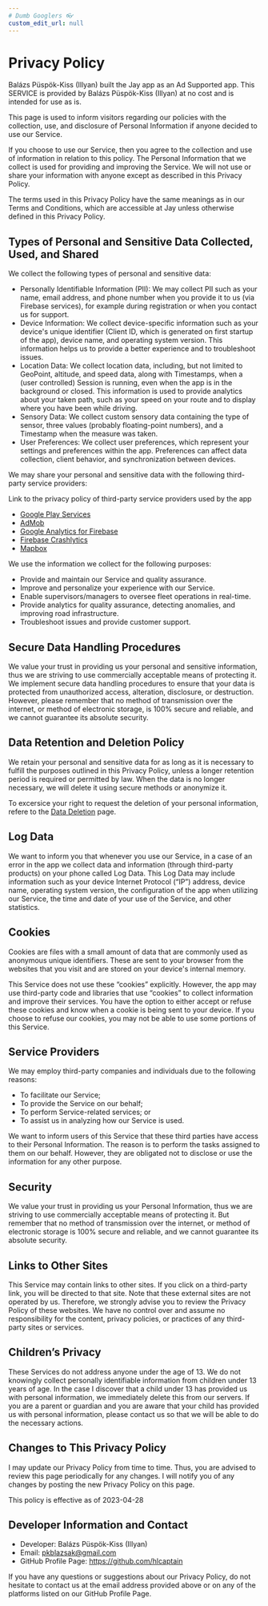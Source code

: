 ```yaml
---
# Dumb Googlers 👓
custom_edit_url: null
---
```


# Privacy Policy

Balázs Püspök-Kiss (Illyan) built the Jay app as an Ad Supported app. This SERVICE is provided by Balázs Püspök-Kiss (Illyan) at no cost and is intended for use as is.

This page is used to inform visitors regarding our policies with the collection, use, and disclosure of Personal Information if anyone decided to use our Service.

If you choose to use our Service, then you agree to the collection and use of information in relation to this policy. The Personal Information that we collect is used for providing and improving the Service. We will not use or share your information with anyone except as described in this Privacy Policy.

The terms used in this Privacy Policy have the same meanings as in our Terms and Conditions, which are accessible at Jay unless otherwise defined in this Privacy Policy.

## Types of Personal and Sensitive Data Collected, Used, and Shared

We collect the following types of personal and sensitive data:

- Personally Identifiable Information (PII): We may collect PII such as your name, email address, and phone number when you provide it to us (via Firebase services), for example during registration or when you contact us for support.
- Device Information: We collect device-specific information such as your device's unique identifier (Client ID, which is generated on first startup of the app), device name, and operating system version. This information helps us to provide a better experience and to troubleshoot issues.
- Location Data: We collect location data, including, but not limited to GeoPoint, altitude, and speed data, along with Timestamps, when a (user controlled) Session is running, even when the app is in the background or closed. This information is used to provide analytics about your taken path, such as your speed on your route and to display where you have been while driving.
- Sensory Data: We collect custom sensory data containing the type of sensor, three values (probably floating-point numbers), and a Timestamp when the measure was taken.
- User Preferences: We collect user preferences, which represent your settings and preferences within the app. Preferences can affect data collection, client behavior, and synchronization between devices.

We may share your personal and sensitive data with the following third-party service providers:

Link to the privacy policy of third-party service providers used by the app

- [Google Play Services](https://www.google.com/policies/privacy/)
- [AdMob](https://support.google.com/admob/answer/6128543?hl=en)
- [Google Analytics for Firebase](https://firebase.google.com/policies/analytics)
- [Firebase Crashlytics](https://firebase.google.com/support/privacy/)
- [Mapbox](https://www.mapbox.com/legal/privacy)

We use the information we collect for the following purposes:

- Provide and maintain our Service and quality assurance.
- Improve and personalize your experience with our Service.
- Enable supervisors/managers to oversee fleet operations in real-time.
- Provide analytics for quality assurance, detecting anomalies, and improving road infrastructure.
- Troubleshoot issues and provide customer support.

## Secure Data Handling Procedures

We value your trust in providing us your personal and sensitive information, thus we are striving to use commercially acceptable means of protecting it. We implement secure data handling procedures to ensure that your data is protected from unauthorized access, alteration, disclosure, or destruction. However, please remember that no method of transmission over the internet, or method of electronic storage, is 100% secure and reliable, and we cannot guarantee its absolute security.

## Data Retention and Deletion Policy

We retain your personal and sensitive data for as long as it is necessary to fulfill the purposes outlined in this Privacy Policy, unless a longer retention period is required or permitted by law. When the data is no longer necessary, we will delete it using secure methods or anonymize it.

To excersice your right to request the deletion of your personal information, refere to the [Data Deletion](data-deletion.md) page.

## Log Data

We want to inform you that whenever you use our Service, in a case of an error in the app we collect data and information (through third-party products) on your phone called Log Data. This Log Data may include information such as your device Internet Protocol (“IP”) address, device name, operating system version, the configuration of the app when utilizing our Service, the time and date of your use of the Service, and other statistics.

## Cookies

Cookies are files with a small amount of data that are commonly used as anonymous unique identifiers. These are sent to your browser from the websites that you visit and are stored on your device's internal memory.

This Service does not use these “cookies” explicitly. However, the app may use third-party code and libraries that use “cookies” to collect information and improve their services. You have the option to either accept or refuse these cookies and know when a cookie is being sent to your device. If you choose to refuse our cookies, you may not be able to use some portions of this Service.

## Service Providers

We may employ third-party companies and individuals due to the following reasons:

- To facilitate our Service;
- To provide the Service on our behalf;
- To perform Service-related services; or
- To assist us in analyzing how our Service is used.

We want to inform users of this Service that these third parties have access to their Personal Information. The reason is to perform the tasks assigned to them on our behalf. However, they are obligated not to disclose or use the information for any other purpose.

## Security

We value your trust in providing us your Personal Information, thus we are striving to use commercially acceptable means of protecting it. But remember that no method of transmission over the internet, or method of electronic storage is 100% secure and reliable, and we cannot guarantee its absolute security.

## Links to Other Sites

This Service may contain links to other sites. If you click on a third-party link, you will be directed to that site. Note that these external sites are not operated by us. Therefore, we strongly advise you to review the Privacy Policy of these websites. We have no control over and assume no responsibility for the content, privacy policies, or practices of any third-party sites or services.

## Children’s Privacy

These Services do not address anyone under the age of 13. We do not knowingly collect personally identifiable information from children under 13 years of age. In the case I discover that a child under 13 has provided us with personal information, we immediately delete this from our servers. If you are a parent or guardian and you are aware that your child has provided us with personal information, please contact us so that we will be able to do the necessary actions.

## Changes to This Privacy Policy

I may update our Privacy Policy from time to time. Thus, you are advised to review this page periodically for any changes. I will notify you of any changes by posting the new Privacy Policy on this page.

This policy is effective as of 2023-04-28

## Developer Information and Contact

- Developer: Balázs Püspök-Kiss (Illyan)
- Email: pkblazsak@gmail.com
- GitHub Profile Page: https://github.com/hlcaptain

If you have any questions or suggestions about our Privacy Policy, do not hesitate to contact us at the email address provided above or on any of the platforms listed on our GitHub Profile Page.
